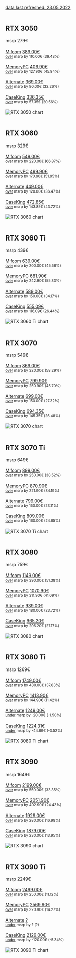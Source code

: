 <ins>data last refreshed: 23.05.2022</ins><br><br>

  ## RTX 3050
  msrp 279€<br><br>
    [Mifcom](https://www.mifcom.de) <ins>389.00€</ins><br>
      <sub><ins>over</ins> msrp by 110.00€ (39.43%)</sub><br><br>
    [MemoryPC](https://www.memorypc.de) <ins>406.90€</ins><br>
      <sub><ins>over</ins> msrp by 127.90€ (45.84%)</sub><br><br>
    [Alternate](https://www.alternate.de) <ins>369.00€</ins><br>
      <sub><ins>over</ins> msrp by 90.00€ (32.26%)</sub><br><br>
    [CaseKing](https://www.caseking.de) <ins>336.35€</ins><br>
      <sub><ins>over</ins> msrp by 57.35€ (20.56%)</sub><br><br>
  ![RTX 3050 chart](img/RTX%203050.svg)
  <br><br>
  ## RTX 3060
  msrp 329€<br><br>
    [Mifcom](https://www.mifcom.de) <ins>549.00€</ins><br>
      <sub><ins>over</ins> msrp by 220.00€ (66.87%)</sub><br><br>
    [MemoryPC](https://www.memorypc.de) <ins>499.90€</ins><br>
      <sub><ins>over</ins> msrp by 170.90€ (51.95%)</sub><br><br>
    [Alternate](https://www.alternate.de) <ins>449.00€</ins><br>
      <sub><ins>over</ins> msrp by 120.00€ (36.47%)</sub><br><br>
    [CaseKing](https://www.caseking.de) <ins>472.85€</ins><br>
      <sub><ins>over</ins> msrp by 143.85€ (43.72%)</sub><br><br>
  ![RTX 3060 chart](img/RTX%203060.svg)
  <br><br>
  ## RTX 3060 Ti
  msrp 439€<br><br>
    [Mifcom](https://www.mifcom.de) <ins>639.00€</ins><br>
      <sub><ins>over</ins> msrp by 200.00€ (45.56%)</sub><br><br>
    [MemoryPC](https://www.memorypc.de) <ins>681.90€</ins><br>
      <sub><ins>over</ins> msrp by 242.90€ (55.33%)</sub><br><br>
    [Alternate](https://www.alternate.de) <ins>589.00€</ins><br>
      <sub><ins>over</ins> msrp by 150.00€ (34.17%)</sub><br><br>
    [CaseKing](https://www.caseking.de) <ins>555.09€</ins><br>
      <sub><ins>over</ins> msrp by 116.09€ (26.44%)</sub><br><br>
  ![RTX 3060 Ti chart](img/RTX%203060%20Ti.svg)
  <br><br>
  ## RTX 3070
  msrp 549€<br><br>
    [Mifcom](https://www.mifcom.de) <ins>869.00€</ins><br>
      <sub><ins>over</ins> msrp by 320.00€ (58.29%)</sub><br><br>
    [MemoryPC](https://www.memorypc.de) <ins>799.90€</ins><br>
      <sub><ins>over</ins> msrp by 250.90€ (45.70%)</sub><br><br>
    [Alternate](https://www.alternate.de) <ins>699.00€</ins><br>
      <sub><ins>over</ins> msrp by 150.00€ (27.32%)</sub><br><br>
    [CaseKing](https://www.caseking.de) <ins>694.35€</ins><br>
      <sub><ins>over</ins> msrp by 145.35€ (26.48%)</sub><br><br>
  ![RTX 3070 chart](img/RTX%203070.svg)
  <br><br>
  ## RTX 3070 Ti
  msrp 649€<br><br>
    [Mifcom](https://www.mifcom.de) <ins>899.00€</ins><br>
      <sub><ins>over</ins> msrp by 250.00€ (38.52%)</sub><br><br>
    [MemoryPC](https://www.memorypc.de) <ins>870.90€</ins><br>
      <sub><ins>over</ins> msrp by 221.90€ (34.19%)</sub><br><br>
    [Alternate](https://www.alternate.de) <ins>799.00€</ins><br>
      <sub><ins>over</ins> msrp by 150.00€ (23.11%)</sub><br><br>
    [CaseKing](https://www.caseking.de) <ins>809.00€</ins><br>
      <sub><ins>over</ins> msrp by 160.00€ (24.65%)</sub><br><br>
  ![RTX 3070 Ti chart](img/RTX%203070%20Ti.svg)
  <br><br>
  ## RTX 3080
  msrp 759€<br><br>
    [Mifcom](https://www.mifcom.de) <ins>1149.00€</ins><br>
      <sub><ins>over</ins> msrp by 390.00€ (51.38%)</sub><br><br>
    [MemoryPC](https://www.memorypc.de) <ins>1070.90€</ins><br>
      <sub><ins>over</ins> msrp by 311.90€ (41.09%)</sub><br><br>
    [Alternate](https://www.alternate.de) <ins>939.00€</ins><br>
      <sub><ins>over</ins> msrp by 180.00€ (23.72%)</sub><br><br>
    [CaseKing](https://www.caseking.de) <ins>965.20€</ins><br>
      <sub><ins>over</ins> msrp by 206.20€ (27.17%)</sub><br><br>
  ![RTX 3080 chart](img/RTX%203080.svg)
  <br><br>
  ## RTX 3080 Ti
  msrp 1269€<br><br>
    [Mifcom](https://www.mifcom.de) <ins>1749.00€</ins><br>
      <sub><ins>over</ins> msrp by 480.00€ (37.83%)</sub><br><br>
    [MemoryPC](https://www.memorypc.de) <ins>1413.90€</ins><br>
      <sub><ins>over</ins> msrp by 144.90€ (11.42%)</sub><br><br>
    [Alternate](https://www.alternate.de) <ins>1249.00€</ins><br>
      <sub><ins>under</ins> msrp by -20.00€ (-1.58%)</sub><br><br>
    [CaseKing](https://www.caseking.de) <ins>1224.31€</ins><br>
      <sub><ins>under</ins> msrp by -44.69€ (-3.52%)</sub><br><br>
  ![RTX 3080 Ti chart](img/RTX%203080%20Ti.svg)
  <br><br>
  ## RTX 3090
  msrp 1649€<br><br>
    [Mifcom](https://www.mifcom.de) <ins>2199.00€</ins><br>
      <sub><ins>over</ins> msrp by 550.00€ (33.35%)</sub><br><br>
    [MemoryPC](https://www.memorypc.de) <ins>2051.90€</ins><br>
      <sub><ins>over</ins> msrp by 402.90€ (24.43%)</sub><br><br>
    [Alternate](https://www.alternate.de) <ins>1929.00€</ins><br>
      <sub><ins>over</ins> msrp by 280.00€ (16.98%)</sub><br><br>
    [CaseKing](https://www.caseking.de) <ins>1879.00€</ins><br>
      <sub><ins>over</ins> msrp by 230.00€ (13.95%)</sub><br><br>
  ![RTX 3090 chart](img/RTX%203090.svg)
  <br><br>
  ## RTX 3090 Ti
  msrp 2249€<br><br>
    [Mifcom](https://www.mifcom.de) <ins>2499.00€</ins><br>
      <sub><ins>over</ins> msrp by 250.00€ (11.12%)</sub><br><br>
    [MemoryPC](https://www.memorypc.de) <ins>2569.90€</ins><br>
      <sub><ins>over</ins> msrp by 320.90€ (14.27%)</sub><br><br>
    [Alternate](https://www.alternate.de) <ins>?</ins><br>
      <sub><ins>under</ins> msrp by ? (?)</sub><br><br>
    [CaseKing](https://www.caseking.de) <ins>2129.00€</ins><br>
      <sub><ins>under</ins> msrp by -120.00€ (-5.34%)</sub><br><br>
  ![RTX 3090 Ti chart](img/RTX%203090%20Ti.svg)
  <br><br>
